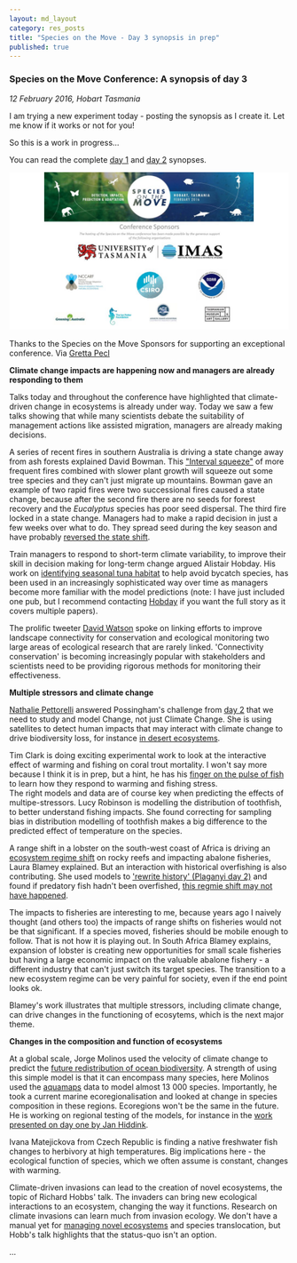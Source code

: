 ```yaml
---
layout: md_layout
category: res_posts
title: "Species on the Move - Day 3 synopsis in prep"
published: true  
---
```



### Species on the Move Conference: A synopsis of day 3

*12 February 2016, Hobart Tasmania*

I am trying a new experiment today - posting the synopsis as I create it. Let me know if it works or not for you!

So this is a work in progress...

You can read the complete [day 1](http://www.seascapemodels.org/res_posts/2016/02/10/SoTM_day1_synopsis.html) and [day 2](http://www.seascapemodels.org/res_posts/2016/02/11/SoTM_day2_synopsis.html) synopses.  


<div class = "image_caption">
<a href="http://www.speciesonthemove.com/sponsors"><img src ="/Images/sotm-sponsors.png" alt="media interest" class="image_float"/></a>
<p>
Thanks to the Species on the Move Sponsors for supporting an exceptional conference. Via <a  href="https://twitter.com/GrettaPecl">Gretta Pecl</a>
</p>
</div>

**Climate change impacts are happening now and managers are already responding to them**  

Talks today and throughout the conference have highlighted that climate-driven change in ecosystems is already under way. Today we saw a few talks showing that while many scientists debate the suitability of management actions like assisted migration, managers are already making decisions.

A series of recent fires in southern Australia is driving a state change away from ash forests explained David Bowman. This ["Interval squeeze"](http://onlinelibrary.wiley.com/doi/10.1890/140231/full) of more frequent fires combined with slower plant growth will squeeze out some tree species and they can't just migrate up mountains. Bowman gave an example of two rapid fires were two successional fires caused a state change, because after the second fire there are no seeds for forest recovery and the *Eucalyptus* species has poor seed dispersal. The third fire locked in a state change. Managers had to make a rapid decision in just a few weeks over what to do. They spread seed during the key season and have probably [reversed the state shift](http://www.sciencedirect.com/science/article/pii/S0378112715000109).

Train managers to respond to short-term climate variability, to improve their skill in decision making for long-term change argued Alistair Hobday. His work on [identifying seasonal tuna habitat](http://www.nrcresearchpress.com/doi/abs/10.1139/f2011-031) to help avoid bycatch species, has been used in an increasingly sophisticated way over time as managers become more familiar with the model predictions (note: I have just included one pub, but I recommend contacting [Hobday](https://scholar.google.com.au/citations?user=KqlkGh0AAAAJ&hl=en&oi=sra) if you want the full story as it covers multiple papers).    

The prolific tweeter [David Watson](https://twitter.com/D0CT0R_Dave) spoke on linking efforts to improve landscape connectivity for conservation and ecological monitoring two large areas of ecological research that are rarely linked. 'Connectivity conservation' is becoming increasingly popular with stakeholders and scientists need to be providing rigorous methods for monitoring their effectiveness.  

**Multiple stressors and climate change**

[Nathalie Pettorelli](https://twitter.com/Pettorelli) answered Possingham's challenge from [day 2](http://www.seascapemodels.org/res_posts/2016/02/11/SoTM_day2_synopsis.html) that we need to study and model Change, not just Climate Change. She is using satellites to detect human impacts that may interact with climate change to drive biodiversity loss, for instance [in desert ecosystems](http://onlinelibrary.wiley.com/doi/10.1002/rse2.5/full).  

Tim Clark is doing exciting experimental work to look at the interactive effect of warming and fishing on coral trout mortality. I won't say more because I think it is in prep, but a hint, he has his [finger on the pulse of fish](http://ajpregu.physiology.org/content/295/5/R1631.short) to learn how they respond to warming and fishing stress.    
The right models and data are of course key when predicting the effects of multipe-stressors. Lucy Robinson is modelling the distribution of toothfish, to better understand fishing impacts. She found correcting for sampling bias in distribution modelling of toothfish makes a big difference to the predicted effect of temperature on the species.   

A range shift in a lobster on the south-west coast of Africa is driving an [ecosystem regime shift](http://www.sciencedirect.com/science/article/pii/S092479631400311X) on rocky reefs and impacting abalone fisheries, Laura Blamey explained. But an interaction with historical overfishing is also contributing. She used models to ['rewrite history' (Plaganyi day 2)](http://www.seascapemodels.org/res_posts/2016/02/11/SoTM_day2_synopsis.html) and found if predatory fish hadn't been overfished, [this regmie shift may not have happened](http://www.sciencedirect.com/science/article/pii/S0304380013005401).  

The impacts to fisheries are interesting to me, because years ago I naively thought (and others too) the impacts of range shifts on fisheries would not be that significant. If a species moved, fisheries should be mobile enough to follow. That is not how it is playing out. In South Africa Blamey explains, expansion of lobster is creating new opportunities for small scale fisheries but having a large economic impact on the valuable abalone fishery - a different industry that can't just switch its target species. The transition to a new ecosystem regime can be very painful for society, even if the end point looks ok.  

Blamey's work illustrates that multiple stressors, including climate change, can drive changes in the functioning of ecosytems, which is the next major theme.

**Changes in the composition and function of ecosystems**

At a global scale, Jorge Molinos used the velocity of climate change to predict the [future redistribution of ocean biodiversity](http://www.nature.com/nclimate/journal/vaop/ncurrent/full/nclimate2769.html?utm_source=tech.mazavr.tk&utm_medium=link&utm_compaign=article). A strength of using this simple model is that it can encompass many species, here Molinos used the [aquamaps]() data to model almost 13 000 species. Importantly, he took a current marine ecoregionalisation and looked at change in species composition in these regions. Ecoregions won't be the same in the future. He is working on regional testing of the models, for instance in the [work presented on day one by Jan Hiddink](http://onlinelibrary.wiley.com/doi/10.1111/gcb.12726/abstract?utm_content=buffercef5a&utm_medium=social&utm_source=twitter.com&utm_campaign=buffer).  

Ivana Matejickova from Czech Republic is finding a native freshwater fish changes to herbivory at high temperatures. Big implications here - the ecological function of species, which we often assume is constant, changes with warming.  

Climate-driven invasions can lead to the creation of novel ecosystems, the topic of Richard Hobbs' talk. The invaders can bring new ecological interactions to an ecosystem, changing the way it functions. Research on climate invasions can learn much from invasion ecology. We don't have a manual yet for [managing novel ecosystems](http://www.sciencedirect.com/science/article/pii/S0169534709002018) and species translocation, but Hobb's talk highlights that the status-quo isn't an option.  















...
